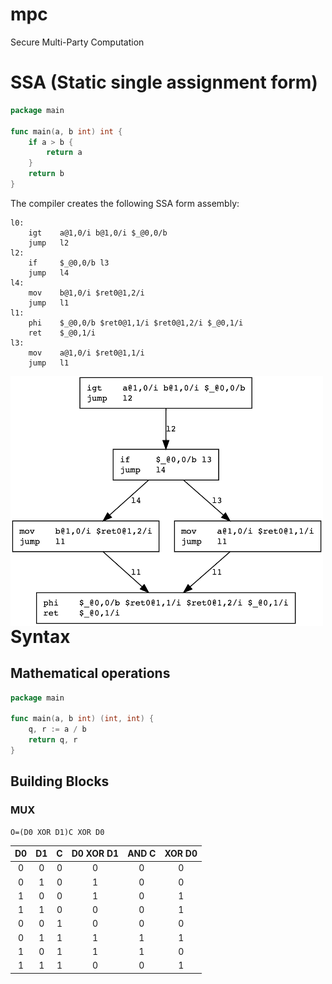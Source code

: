 # mpc
Secure Multi-Party Computation

# SSA (Static single assignment form)

```go
package main

func main(a, b int) int {
    if a > b {
        return a
    }
    return b
}
```

The compiler creates the following SSA form assembly:

```
l0:
	igt    a@1,0/i b@1,0/i $_@0,0/b
	jump   l2
l2:
	if     $_@0,0/b l3
	jump   l4
l4:
	mov    b@1,0/i $ret0@1,2/i
	jump   l1
l1:
	phi    $_@0,0/b $ret0@1,1/i $ret0@1,2/i $_@0,1/i
	ret    $_@0,1/i
l3:
	mov    a@1,0/i $ret0@1,1/i
	jump   l1
```

<img align="left" width="500" height="400" src="ifelse.png">

# Syntax

## Mathematical operations

```go
package main

func main(a, b int) (int, int) {
    q, r := a / b
    return q, r
}
```

## Building Blocks

### MUX

    O=(D0 XOR D1)C XOR D0

| D0  | D1  | C   | D0 XOR D1 | AND C | XOR D0 |
|:---:|:---:|:---:|:---------:|:-----:|:------:|
| 0   | 0   | 0   |     0     |   0   |   0    |
| 0   | 1   | 0   |     1     |   0   |   0    |
| 1   | 0   | 0   |     1     |   0   |   1    |
| 1   | 1   | 0   |     0     |   0   |   1    |
| 0   | 0   | 1   |     0     |   0   |   0    |
| 0   | 1   | 1   |     1     |   1   |   1    |
| 1   | 0   | 1   |     1     |   1   |   0    |
| 1   | 1   | 1   |     0     |   0   |   1    |
